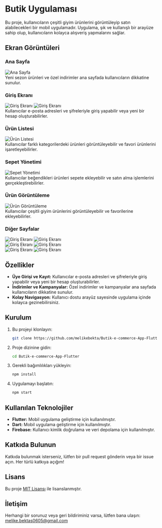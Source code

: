 # Butik Uygulaması

Bu proje, kullanıcıların çeşitli giyim ürünlerini görüntüleyip satın alabilecekleri bir mobil uygulamadır. Uygulama, şık ve kullanışlı bir arayüze sahip olup, kullanıcıların kolayca alışveriş yapmalarını sağlar.

## Ekran Görüntüleri

### Ana Sayfa
![Ana Sayfa](assets/git-image/1.JPG) <br>
Yeni sezon ürünleri ve özel indirimler ana sayfada kullanıcıların dikkatine sunulur.

### Giriş Ekranı
![Giriş Ekranı](assets/git-image/9.JPG)
![Giriş Ekranı](assets/git-image/6.JPG) <br>
Kullanıcılar e-posta adresleri ve şifreleriyle giriş yapabilir veya yeni bir hesap oluşturabilirler.

### Ürün Listesi
![Ürün Listesi](assets/git-image/2.JPG) <br>
Kullanıcılar farklı kategorilerdeki ürünleri görüntüleyebilir ve favori ürünlerini işaretleyebilirler.

### Sepet Yönetimi
![Sepet Yönetimi](assets/git-image/4.JPG) <br>
Kullanıcılar beğendikleri ürünleri sepete ekleyebilir ve satın alma işlemlerini gerçekleştirebilirler.

### Ürün Görüntüleme
![Ürün Görüntüleme](assets/git-image/12.JPG)<br>
Kullanıcılar çeşitli giyim ürünlerini görüntüleyebilir ve favorilerine ekleyebilirler.


### Diğer Sayfalar
![Giriş Ekranı](assets/git-image/3.JPG)
![Giriş Ekranı](assets/git-image/5.JPG) <br>
![Giriş Ekranı](assets/git-image/7.JPG)
![Giriş Ekranı](assets/git-image/8.JPG) <br>
![Giriş Ekranı](assets/git-image/10.JPG)
![Giriş Ekranı](assets/git-image/11.JPG) <br>

## Özellikler
- **Üye Girişi ve Kayıt:** Kullanıcılar e-posta adresleri ve şifreleriyle giriş yapabilir veya yeni bir hesap oluşturabilirler.
- **İndirimler ve Kampanyalar:** Özel indirimler ve kampanyalar ana sayfada kullanıcıların dikkatine sunulur.
- **Kolay Navigasyon:** Kullanıcı dostu arayüz sayesinde uygulama içinde kolayca gezinebilirsiniz.


## Kurulum

1. Bu projeyi klonlayın:
    ```bash
    git clone https://github.com/melikebekta/Butik-e-commerce-App-Flutter.git
    ```
2. Proje dizinine gidin:
    ```bash
    cd Butik-e-commerce-App-Flutter
    ```
3. Gerekli bağımlılıkları yükleyin:
    ```bash
    npm install
    ```
4. Uygulamayı başlatın:
    ```bash
    npm start
    ```

## Kullanılan Teknolojiler

- **Flutter:** Mobil uygulama geliştirme için kullanılmıştır.
- **Dart:** Mobil uygulama geliştirme için kullanılmıştır.
- **Firebase:** Kullanıcı kimlik doğrulama ve veri depolama için kullanılmıştır.

## Katkıda Bulunun

Katkıda bulunmak isterseniz, lütfen bir pull request gönderin veya bir issue açın. Her türlü katkıya açığım!

## Lisans

Bu proje [MIT Lisansı](LICENSE) ile lisanslanmıştır.

## İletişim

Herhangi bir sorunuz veya geri bildiriminiz varsa, lütfen bana ulaşın: [melike.bektas0605@gmail.com](melike.bektas0605@gmail.com)
